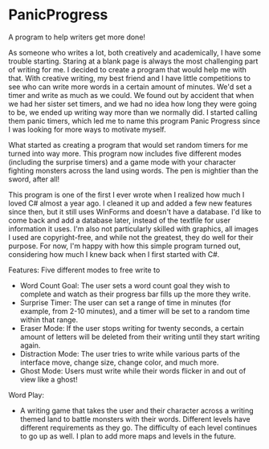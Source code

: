 # PanicProgress
A program to help writers get more done!

As someone who writes a lot, both creatively and academically, I have some trouble starting. Staring at a blank page is always the most challenging part of writing for me.
I decided to create a program that would help me with that. With creative writing, my best friend and I have little competitions to see who can write more words in
a certain amount of minutes. We'd set a timer and write as much as we could. We found out by accident that when we had her sister set timers, and we had no idea how
long they were going to be, we ended up writing way more than we normally did. I started calling them panic timers, which led me to name this program Panic Progress
since I was looking for more ways to motivate myself. 

What started as creating a program that would set random timers for me turned into way more. This program now includes five different modes (including the surprise
timers) and a game mode with your character fighting monsters across the land using words. The pen is mightier than the sword, after all!

This program is one of the first I ever wrote when I realized how much I loved C# almost a year ago. I cleaned it up and added a few new features since then, but it still
uses WinForms and doesn't have a database. I'd like to come back and add a database later, instead of the textfile for user information it uses. I'm also not particularly
skilled with graphics, all images I used are copyright-free, and while not the greatest, they do well for their purpose. For now, I'm happy with how this simple program 
turned out, considering how much I knew back when I first started with C#.

Features:
Five different modes to free write to
  - Word Count Goal: The user sets a word count goal they wish to complete and watch as their progress bar fills up the more they write.
  - Surprise Timer: The user can set a range of time in minutes (for example, from 2-10 minutes), and a timer will be set to a random time within that range.
  - Eraser Mode: If the user stops writing for twenty seconds, a certain amount of letters will be deleted from their writing until they start writing again. 
  - Distraction Mode: The user tries to write while various parts of the interface move, change size, change color, and much more. 
  - Ghost Mode: Users must write while their words flicker in and out of view like a ghost!
  
 Word Play:
  - A writing game that takes the user and their character across a writing themed land to battle monsters with their words. Different levels have different requirements 
    as they go. The difficulty of each level continues to go up as well. I plan to add more maps and levels in the future. 
